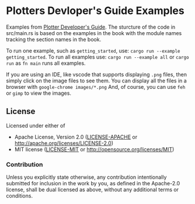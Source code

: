 # Plotters Devloper's Guide Examples

Examples from [Plotter Developer's Guide](https://plotters-rs.github.io/book/intro/introduction.html).
The sturcture of the code in src/main.rs is based on the examples in the book
with the module names tracking the section names in the book.

To run one example, such as `getting_started`, use: `cargo run --example getting_started`.
To run all examples use: `cargo run --example all` or `cargo run` as `fn main` runs all examples.

If you are using an IDE, like vscode that supports displaying
`.png` files, then simply click on the image files to see them.
You can display all the files in a browser with `google-chrome images/*.png`
And, of course, you can use `feh` or `gimp` to view the images.

## License

Licensed under either of

- Apache License, Version 2.0 ([LICENSE-APACHE](LICENSE-APACHE) or http://apache.org/licenses/LICENSE-2.0)
- MIT license ([LICENSE-MIT](LICENSE-MIT) or http://opensource.org/licenses/MIT)

### Contribution

Unless you explicitly state otherwise, any contribution intentionally submitted
for inclusion in the work by you, as defined in the Apache-2.0 license, shall
be dual licensed as above, without any additional terms or conditions.
